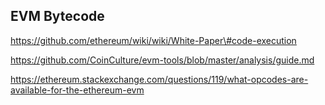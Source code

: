 ## EVM Bytecode

https://github.com/ethereum/wiki/wiki/White-Paper\#code-execution

https://github.com/CoinCulture/evm-tools/blob/master/analysis/guide.md

https://ethereum.stackexchange.com/questions/119/what-opcodes-are-available-for-the-ethereum-evm




